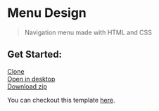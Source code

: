 # Menu Design
> Navigation menu made with HTML and CSS

## Get Started:
[Clone](https://github.com/dipushrestha/menu-design.git)\
[Open in desktop](https://desktop.github.com)\
[Download zip](https://github.com/dipushrestha/menu-design/archive/master.zip)
  

You can checkout this template [here](https://dipushrestha.github.io/menu-design).
